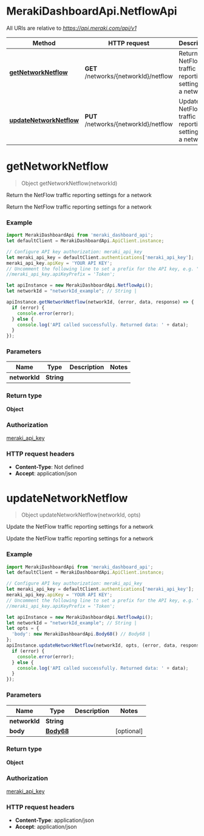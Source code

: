 # MerakiDashboardApi.NetflowApi

All URIs are relative to *https://api.meraki.com/api/v1*

Method | HTTP request | Description
------------- | ------------- | -------------
[**getNetworkNetflow**](NetflowApi.md#getNetworkNetflow) | **GET** /networks/{networkId}/netflow | Return the NetFlow traffic reporting settings for a network
[**updateNetworkNetflow**](NetflowApi.md#updateNetworkNetflow) | **PUT** /networks/{networkId}/netflow | Update the NetFlow traffic reporting settings for a network

<a name="getNetworkNetflow"></a>
# **getNetworkNetflow**
> Object getNetworkNetflow(networkId)

Return the NetFlow traffic reporting settings for a network

Return the NetFlow traffic reporting settings for a network

### Example
```javascript
import MerakiDashboardApi from 'meraki_dashboard_api';
let defaultClient = MerakiDashboardApi.ApiClient.instance;

// Configure API key authorization: meraki_api_key
let meraki_api_key = defaultClient.authentications['meraki_api_key'];
meraki_api_key.apiKey = 'YOUR API KEY';
// Uncomment the following line to set a prefix for the API key, e.g. "Token" (defaults to null)
//meraki_api_key.apiKeyPrefix = 'Token';

let apiInstance = new MerakiDashboardApi.NetflowApi();
let networkId = "networkId_example"; // String | 

apiInstance.getNetworkNetflow(networkId, (error, data, response) => {
  if (error) {
    console.error(error);
  } else {
    console.log('API called successfully. Returned data: ' + data);
  }
});
```

### Parameters

Name | Type | Description  | Notes
------------- | ------------- | ------------- | -------------
 **networkId** | **String**|  | 

### Return type

**Object**

### Authorization

[meraki_api_key](../README.md#meraki_api_key)

### HTTP request headers

 - **Content-Type**: Not defined
 - **Accept**: application/json

<a name="updateNetworkNetflow"></a>
# **updateNetworkNetflow**
> Object updateNetworkNetflow(networkId, opts)

Update the NetFlow traffic reporting settings for a network

Update the NetFlow traffic reporting settings for a network

### Example
```javascript
import MerakiDashboardApi from 'meraki_dashboard_api';
let defaultClient = MerakiDashboardApi.ApiClient.instance;

// Configure API key authorization: meraki_api_key
let meraki_api_key = defaultClient.authentications['meraki_api_key'];
meraki_api_key.apiKey = 'YOUR API KEY';
// Uncomment the following line to set a prefix for the API key, e.g. "Token" (defaults to null)
//meraki_api_key.apiKeyPrefix = 'Token';

let apiInstance = new MerakiDashboardApi.NetflowApi();
let networkId = "networkId_example"; // String | 
let opts = { 
  'body': new MerakiDashboardApi.Body68() // Body68 | 
};
apiInstance.updateNetworkNetflow(networkId, opts, (error, data, response) => {
  if (error) {
    console.error(error);
  } else {
    console.log('API called successfully. Returned data: ' + data);
  }
});
```

### Parameters

Name | Type | Description  | Notes
------------- | ------------- | ------------- | -------------
 **networkId** | **String**|  | 
 **body** | [**Body68**](Body68.md)|  | [optional] 

### Return type

**Object**

### Authorization

[meraki_api_key](../README.md#meraki_api_key)

### HTTP request headers

 - **Content-Type**: application/json
 - **Accept**: application/json


